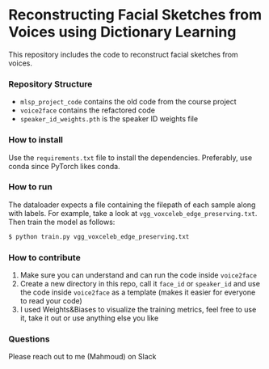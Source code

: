# Reconstructing Facial Sketches from Voices using Dictionary Learning 

This repository includes the code to reconstruct facial sketches from voices. 

### Repository Structure

- `mlsp_project_code` contains the old code from the course project 
- `voice2face` contains the refactored code 
- `speaker_id_weights.pth` is the speaker ID weights file

### How to install

Use the `requirements.txt` file to install the dependencies. Preferably, use conda since PyTorch likes conda. 

### How to run 

The dataloader expects a file containing the filepath of each sample along with labels. For example, take a look at `vgg_voxceleb_edge_preserving.txt`. Then train the model as follows:

```bash
$ python train.py vgg_voxceleb_edge_preserving.txt
```

### How to contribute 

1. Make sure you can understand and can run the code inside `voice2face`
2. Create a new directory in this repo, call it `face_id` or `speaker_id` and use the code inside `voice2face` as a template (makes it easier for everyone to read your code)
3. I used Weights&Biases to visualize the training metrics, feel free to use it, take it out or use anything else you like 


### Questions 

Please reach out to me (Mahmoud) on Slack




